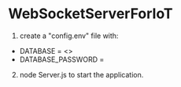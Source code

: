 # WebSocketServerForIoT
1. create a "config.env" file with:
- DATABASE = <<YOUR DATABASE command provided by MongoDB>>
- DATABASE_PASSWORD =<Your database password>
  
2. node Server.js to start the application.
